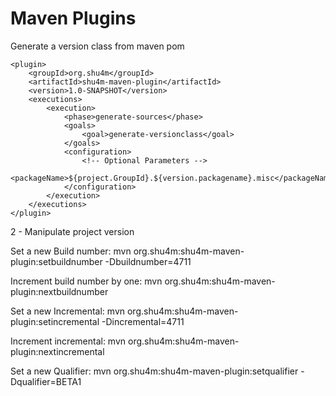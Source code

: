 Maven Plugins
=============

Generate a version class from maven pom

	<plugin>
		<groupId>org.shu4m</groupId>
		<artifactId>shu4m-maven-plugin</artifactId>
		<version>1.0-SNAPSHOT</version>
		<executions>
			<execution>
				<phase>generate-sources</phase>
				<goals>
					<goal>generate-versionclass</goal>
				</goals>
				<configuration>
					<!-- Optional Parameters -->
					<packageName>${project.GroupId}.${version.packagename}.misc</packageName>
				</configuration>
			</execution>
		</executions>
	</plugin>
	
2 - Manipulate project version

Set a new Build number:
	mvn org.shu4m:shu4m-maven-plugin:setbuildnumber -Dbuildnumber=4711

Increment build number by one:
	mvn org.shu4m:shu4m-maven-plugin:nextbuildnumber
	
Set a new Incremental:
	mvn org.shu4m:shu4m-maven-plugin:setincremental -Dincremental=4711

Increment incremental:
	mvn org.shu4m:shu4m-maven-plugin:nextincremental

Set a new Qualifier:
	mvn org.shu4m:shu4m-maven-plugin:setqualifier -Dqualifier=BETA1
